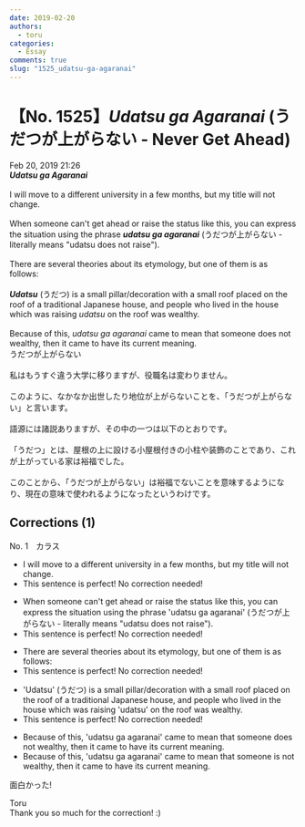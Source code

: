 ```yaml
---
date: 2019-02-20
authors:
  - toru
categories:
  - Essay
comments: true
slug: "1525_udatsu-ga-agaranai"
---
```


# 【No. 1525】<strong><em>Udatsu ga Agaranai</em></strong> (うだつが上がらない - Never Get Ahead)
<div class="date">Feb 20, 2019 21:26</div>
<div id="post"><div id="body_show_ori">
<strong><em>Udatsu ga Agaranai</em></strong><br/><br/>I will move to a different university in a few months, but my title will not change.<br/><br/>When someone can't get ahead or raise the status like this, you can express the situation using the phrase <strong><em>udatsu ga agaranai</em></strong> (うだつが上がらない - literally means "udatsu does not raise").<br/><br/>There are several theories about its etymology, but one of them is as follows:<br/><br/><strong><em>Udatsu</em></strong> (うだつ) is a small pillar/decoration with a small roof placed on the roof of a traditional Japanese house, and people who lived in the house which was raising <em>udatsu</em> on the roof was wealthy.<br/><br/>Because of this, <em>udatsu ga agaranai</em> came to mean that someone does not wealthy, then it came to have its current meaning.
</div></div>

<!-- more -->

<div id="post_ja"><div id="body_show_mo">
うだつが上がらない<br/><br/>私はもうすぐ違う大学に移りますが、役職名は変わりません。<br/><br/>このように、なかなか出世したり地位が上がらないことを、「うだつが上がらない」と言います。<br/><br/>語源には諸説ありますが、その中の一つは以下のとおりです。<br/><br/>「うだつ」とは、屋根の上に設ける小屋根付きの小柱や装飾のことであり、これが上がっている家は裕福でした。<br/><br/>このことから、「うだつが上がらない」は裕福でないことを意味するようになり、現在の意味で使われるようになったというわけです。
</div></div>

## Corrections (1)
<div id="block"><div class="first_name"> No. 1　<span class="just_name">カラス</span></div><div id="block2">
<ul class="correction_field">
<li class="incorrect">I will move to a different university in a few months, but my title will not change.</li>
<li class="corrected perfect">This sentence is perfect! No correction needed!</li>
</ul>
<ul class="correction_field">
<li class="incorrect">When someone can't get ahead or raise the status like this, you can express the situation using the phrase 'udatsu ga agaranai' (うだつが上がらない - literally means "udatsu does not raise").</li>
<li class="corrected perfect">This sentence is perfect! No correction needed!</li>
</ul>
<ul class="correction_field">
<li class="incorrect">There are several theories about its etymology, but one of them is as follows:</li>
<li class="corrected perfect">This sentence is perfect! No correction needed!</li>
</ul>
<ul class="correction_field">
<li class="incorrect">'Udatsu' (うだつ) is a small pillar/decoration with a small roof placed on the roof of a traditional Japanese house, and people who lived in the house which was raising 'udatsu' on the roof was wealthy.</li>
<li class="corrected perfect">This sentence is perfect! No correction needed!</li>
</ul>
<ul class="correction_field">
<li class="incorrect">Because of this, 'udatsu ga agaranai' came to mean that someone does not wealthy, then it came to have its current meaning.</li>
<li class="corrected correct">
Because of this, 'udatsu ga agaranai' came to mean that someone is not wealthy, then it came to have its current meaning.
</li>
</ul>
<p class="comment_small">
 面白かった!
</p>

</div><div class="name"><span class="just_name">Toru</span><br>
Thank you so much for the correction! :)
</div>
</div>

